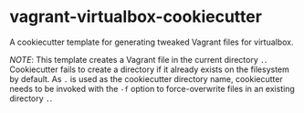 # vagrant-virtualbox-cookiecutter
A cookiecutter template for generating tweaked Vagrant files for virtualbox.

*NOTE*: This template creates a Vagrant file in the current directory `.`. Cookiecutter fails to create a directory if it already exists on the filesystem by default. As `.` is used as the cookiecutter directory name, cookiecutter needs to be invoked with the `-f` option to force-overwrite files in an existing directory `.`.
